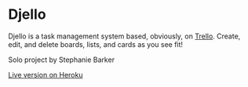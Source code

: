 # Djello

Djello is a task management system based, obviously, on [Trello](https://trello.com/). Create, edit, and delete boards, lists, and cards as you see fit!

Solo project by Stephanie Barker

[Live version on Heroku](http://super-djello.herokuapp.com/)
